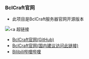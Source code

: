 ### BclCraft官网

- 此项目是BclCraft服务器官网开源版本

![](https://s1.imagehub.cc/images/2024/02/04/fc21a5262cecec005d2ced1a80b2160e.md.png)<a 
超链接
- [BclCraft官网(GitHub)](https://bclcraft.github.io)
- [BclCraft官网(国内建议访问此链接)](http://47.102.114.136/)
- [Bilibili哔哩哔哩](https://space.bilibili.com/594581297)
